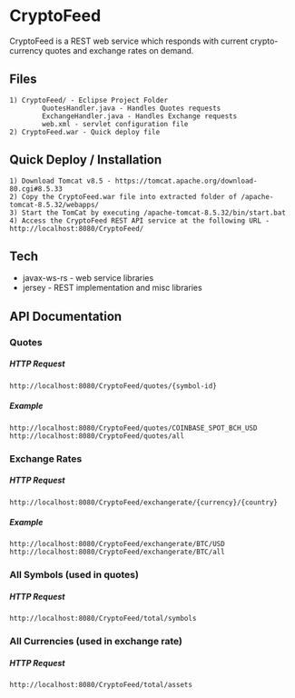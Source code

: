 # CryptoFeed

CryptoFeed is a REST web service which responds with current crypto-currency quotes and exchange rates on demand.

## Files
    1) CryptoFeed/ - Eclipse Project Folder
            QuotesHandler.java - Handles Quotes requests
            ExchangeHandler.java - Handles Exchange requests
            web.xml - servlet configuration file
    2) CryptoFeed.war - Quick deploy file 

## Quick Deploy / Installation
    1) Download Tomcat v8.5 - https://tomcat.apache.org/download-80.cgi#8.5.33
    2) Copy the CryptoFeed.war file into extracted folder of /apache-tomcat-8.5.32/webapps/
    3) Start the TomCat by executing /apache-tomcat-8.5.32/bin/start.bat
    4) Access the CryptoFeed REST API service at the following URL - http://localhost:8080/CryptoFeed/ 
    
## Tech
* javax-ws-rs - web service libraries
* jersey - REST implementation and misc libraries

## API Documentation
### Quotes
##### HTTP Request
    http://localhost:8080/CryptoFeed/quotes/{symbol-id}
##### Example
    http://localhost:8080/CryptoFeed/quotes/COINBASE_SPOT_BCH_USD
    http://localhost:8080/CryptoFeed/quotes/all

### Exchange Rates
##### HTTP Request
    http://localhost:8080/CryptoFeed/exchangerate/{currency}/{country}
##### Example
    http://localhost:8080/CryptoFeed/exchangerate/BTC/USD
    http://localhost:8080/CryptoFeed/exchangerate/BTC/all

### All Symbols (used in quotes)
##### HTTP Request
    http://localhost:8080/CryptoFeed/total/symbols

### All Currencies (used in exchange rate)
##### HTTP Request
    http://localhost:8080/CryptoFeed/total/assets